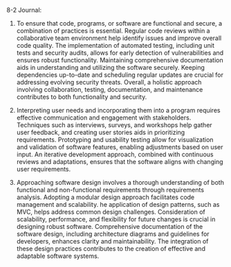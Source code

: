8-2 Journal:
1. To ensure that code, programs, or software are functional and secure, a combination of practices is essential. Regular code reviews within a collaborative team environment help identify issues and improve overall code quality. 
The implementation of automated testing, including unit tests and security audits, allows for early detection of vulnerabilities and ensures robust functionality. Maintaining comprehensive documentation aids in understanding and utilizing the software securely.
Keeping dependencies up-to-date and scheduling regular updates are crucial for addressing evolving security threats. Overall, a holistic approach involving collaboration, testing, documentation, and maintenance contributes to both functionality and security.

2. Interpreting user needs and incorporating them into a program requires effective communication and engagement with stakeholders. Techniques such as interviews, surveys, and workshops help gather user feedback, and creating user stories aids in
prioritizing requirements. Prototyping and usability testing allow for visualization and validation of software features, enabling adjustments based on user input. An iterative development approach, combined with continuous reviews and adaptations,
ensures that the software aligns with changing user requirements.

3. Approaching software design involves a thorough understanding of both functional and non-functional requirements through requirements analysis. Adopting a modular design approach facilitates code management and scalability.
he application of design patterns, such as MVC, helps address common design challenges. Consideration of scalability, performance, and flexibility for future changes is crucial in designing robust software. Comprehensive documentation of the software design,
including architecture diagrams and guidelines for developers, enhances clarity and maintainability. The integration of these design practices contributes to the creation of effective and adaptable software systems.
